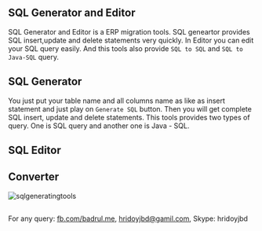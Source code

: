 ## SQL Generator and Editor
SQL Generator and Editor is a ERP migration tools. SQL geneartor provides SQL insert,update and delete statements very quickly. In Editor you can edit your SQL query easily. And this tools also provide `SQL to SQL` and `SQL to Java-SQL` query. 

## SQL Generator
 You just put your table name and all columns name as like as insert statement and just play on `Generate SQL` button. Then you will get complete SQL insert, update and delete statements. This tools provides two types of query. One is SQL query and another one is Java - SQL.

## SQL Editor

## Converter

![sqlgeneratingtools](https://user-images.githubusercontent.com/15130238/50549881-2741ef80-0c8f-11e9-87d2-b5bd51a6161b.gif)

##
For any query: [fb.com/badrul.me](https://www.facebook.com/badrul.me), hridoyjbd@gamil.com, Skype: hridoyjbd
